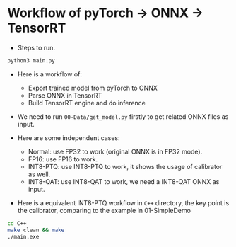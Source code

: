 # Workflow of pyTorch -> ONNX -> TensorRT

+ Steps to run.

```bash
python3 main.py
```

+ Here is a workflow of:
  + Export trained model from pyTorch to ONNX
  + Parse ONNX in TensorRT
  + Build TensorRT engine and do inference

+ We need to run `00-Data/get_model.py` firstly to get related ONNX files as input.

+ Here are some independent cases:
  + Normal: use FP32 to work (original ONNX is in FP32 mode).
  + FP16: use FP16 to work.
  + INT8-PTQ: use INT8-PTQ to work, it shows the usage of calibrator as well.
  + INT8-QAT: use INT8-QAT to work, we need a INT8-QAT ONNX as input.

+ Here is a equivalent INT8-PTQ workflow in `C++` directory, the key point is the calibrator, comparing to the example in 01-SimpleDemo

```bash
cd C++
make clean && make
./main.exe
```
